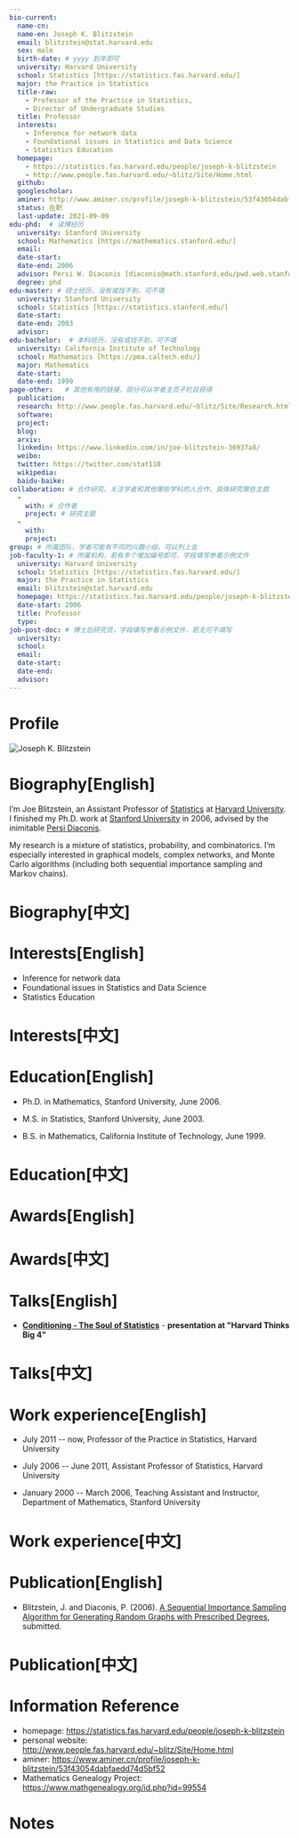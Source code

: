 ```yaml
---
bio-current:
  name-cn: 
  name-en: Joseph K. Blitzstein
  email: blitzstein@stat.harvard.edu
  sex: male
  birth-date: # yyyy 到年即可
  university: Harvard University 
  school: Statistics [https://statistics.fas.harvard.edu/]
  major: the Practice in Statistics
  title-raw: 
    - Professor of the Practice in Statistics,
    - Director of Undergraduate Studies
  title: Professor
  interests: 
    - Inference for network data
    - Foundational issues in Statistics and Data Science
    - Statistics Education
  homepage: 
    - https://statistics.fas.harvard.edu/people/joseph-k-blitzstein
    - http://www.people.fas.harvard.edu/~blitz/Site/Home.html
  github: 
  googlescholar: 
  aminer: http://www.aminer.cn/profile/joseph-k-blitzstein/53f43054dabfaedd74d5bf52
  status: 在职
  last-update: 2021-09-09
edu-phd:  # 读博经历
  university: Stanford University
  school: Mathematics [https://mathematics.stanford.edu/]
  email: 
  date-start: 
  date-end: 2006
  advisor: Persi W. Diaconis [diaconis@math.stanford.edu/pwd.web.stanford.edu]
  degree: phd
edu-master: # 硕士经历，没有或找不到，可不填
  university: Stanford University
  school: Statistics [https://statistics.stanford.edu/]
  date-start: 
  date-end: 2003
  advisor:
edu-bachelor:  # 本科经历，没有或找不到，可不填
  university: California Institute of Technology
  school: Mathematics [https://pma.caltech.edu/]
  major: Mathematics
  date-start: 
  date-end: 1999
page-other:   # 其他有用的链接，部分可从学者主页子栏目获得
  publication: 
  research: http://www.people.fas.harvard.edu/~blitz/Site/Research.html
  software: 
  project: 
  blog: 
  arxiv: 
  linkedin: https://www.linkedin.com/in/joe-blitzstein-36937a8/
  weibo: 
  twitter: https://twitter.com/stat110
  wikipedia: 
  baidu-baike: 
collaboration: # 合作研究，关注学者和其他哪些学科的人合作，具体研究哪些主题
  - 
    with: # 合作者
    project: # 研究主题
  - 
    with: 
    project: 
group: # 所属团队，学者可能有不同的兴趣小组，可以列上去
job-faculty-1: # 所属机构，若有多个增加编号即可，字段填写参看示例文件
  university: Harvard University
  school: Statistics [https://statistics.fas.harvard.edu/]
  major: the Practice in Statistics
  email: blitzstein@stat.harvard.edu
  homepage: https://statistics.fas.harvard.edu/people/joseph-k-blitzstein
  date-start: 2006
  title: Professor
  type: 
job-post-doc: # 博士后研究员，字段填写参看示例文件，若无可不填写
  university: 
  school: 
  email: 
  date-start: 
  date-end: 
  advisor: 
---
```


# Profile

![Joseph K. Blitzstein](https://static.hwpi.harvard.edu/files/styles/profile_full/public/statistics-2/files/blitzstein_1_0.jpg?m=1629487619&itok=H44T7i96)

# Biography[English]

I’m Joe Blitzstein, an Assistant Professor of [Statistics](http://www.stat.harvard.edu/ "http://www.stat.harvard.edu/") at [Harvard University](http://www.harvard.edu/ "http://www.harvard.edu/"). I finished my Ph.D. work at [Stanford University](http://stanford.edu/ "http://stanford.edu/") in 2006, advised by the inimitable [Persi Diaconis](http://www-stat.stanford.edu/~cgates/PERSI/ "http://www-stat.stanford.edu/~cgates/PERSI/").

My research is a mixture of statistics, probability, and combinatorics. I’m especially interested in graphical models, complex networks, and Monte Carlo algorithms (including both sequential importance sampling and Markov chains).

# Biography[中文]

# Interests[English]

- Inference for network data
- Foundational issues in Statistics and Data Science
- Statistics Education

# Interests[中文]

# Education[English]

- Ph.D. in Mathematics, Stanford University, June 2006.

- M.S. in Statistics, Stanford University, June 2003.

- B.S. in Mathematics, California Institute of Technology, June 1999.


# Education[中文]

# Awards[English]

# Awards[中文]

# Talks[English]

- [**Conditioning - The Soul of Statistics**](http://www.youtube.com/watch?v=dzFf3r1yph8) - **presentation at "Harvard Thinks Big 4"**

# Talks[中文]

# Work experience[English]

- July 2011 -- now, Professor of the Practice in Statistics, Harvard University

- July 2006 -- June 2011, Assistant Professor of Statistics, Harvard University

- January 2000 -- March 2006, Teaching Assistant and Instructor, Department of Mathematics, Stanford University

# Work experience[中文]

# Publication[English]

- Blitzstein, J. and Diaconis, P. (2006). [A Sequential Importance Sampling Algorithm for Generating Random Graphs with Prescribed Degrees](http://www.people.fas.harvard.edu/~blitz/BlitzsteinDiaconisGraphAlgorithm.pdf), submitted.

# Publication[中文]

# Information Reference

- homepage: https://statistics.fas.harvard.edu/people/joseph-k-blitzstein
- personal website: http://www.people.fas.harvard.edu/~blitz/Site/Home.html
- aminer: https://www.aminer.cn/profile/joseph-k-blitzstein/53f43054dabfaedd74d5bf52
- Mathematics Genealogy Project: https://www.mathgenealogy.org/id.php?id=99554

# Notes
